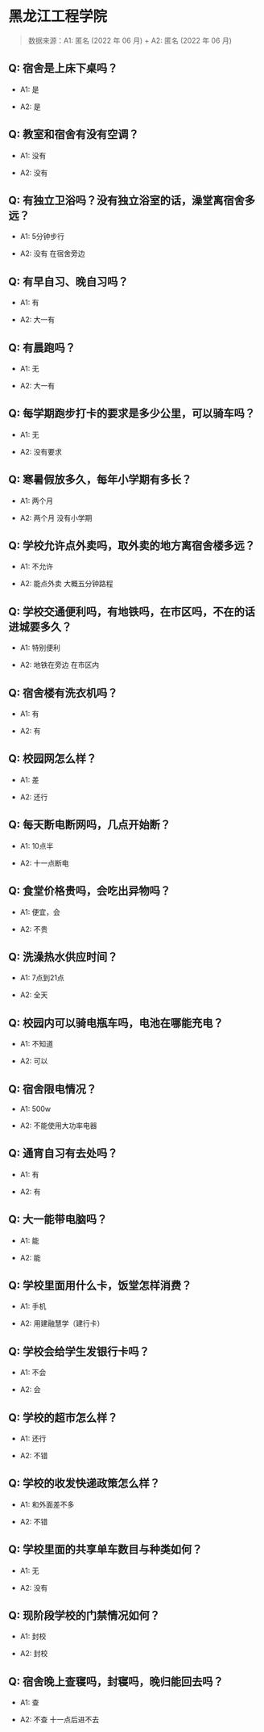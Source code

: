 # 黑龙江工程学院

> 数据来源：A1: 匿名 (2022 年 06 月) + A2: 匿名 (2022 年 06 月)

## Q: 宿舍是上床下桌吗？

- A1: 是

- A2: 是

## Q: 教室和宿舍有没有空调？

- A1: 没有

- A2: 没有

## Q: 有独立卫浴吗？没有独立浴室的话，澡堂离宿舍多远？

- A1: 5分钟步行

- A2: 没有 在宿舍旁边

## Q: 有早自习、晚自习吗？

- A1: 有

- A2: 大一有

## Q: 有晨跑吗？

- A1: 无

- A2: 大一有

## Q: 每学期跑步打卡的要求是多少公里，可以骑车吗？

- A1: 无

- A2: 没有要求

## Q: 寒暑假放多久，每年小学期有多长？

- A1: 两个月

- A2: 两个月 没有小学期

## Q: 学校允许点外卖吗，取外卖的地方离宿舍楼多远？

- A1: 不允许

- A2: 能点外卖 大概五分钟路程

## Q: 学校交通便利吗，有地铁吗，在市区吗，不在的话进城要多久？

- A1: 特别便利

- A2: 地铁在旁边 在市区内

## Q: 宿舍楼有洗衣机吗？

- A1: 有

- A2: 有

## Q: 校园网怎么样？

- A1: 差

- A2: 还行

## Q: 每天断电断网吗，几点开始断？

- A1: 10点半

- A2: 十一点断电

## Q: 食堂价格贵吗，会吃出异物吗？

- A1: 便宜，会

- A2: 不贵

## Q: 洗澡热水供应时间？

- A1: 7点到21点

- A2: 全天

## Q: 校园内可以骑电瓶车吗，电池在哪能充电？

- A1: 不知道

- A2: 可以

## Q: 宿舍限电情况？

- A1: 500w

- A2: 不能使用大功率电器

## Q: 通宵自习有去处吗？

- A1: 有

- A2: 有

## Q: 大一能带电脑吗？

- A1: 能

- A2: 能

## Q: 学校里面用什么卡，饭堂怎样消费？

- A1: 手机

- A2: 用建融慧学（建行卡）

## Q: 学校会给学生发银行卡吗？

- A1: 不会

- A2: 会

## Q: 学校的超市怎么样？

- A1: 还行

- A2: 不错

## Q: 学校的收发快递政策怎么样？

- A1: 和外面差不多

- A2: 不错

## Q: 学校里面的共享单车数目与种类如何？

- A1: 无

- A2: 没有

## Q: 现阶段学校的门禁情况如何？

- A1: 封校

- A2: 封校

## Q: 宿舍晚上查寝吗，封寝吗，晚归能回去吗？

- A1: 查

- A2: 不查 十一点后进不去

